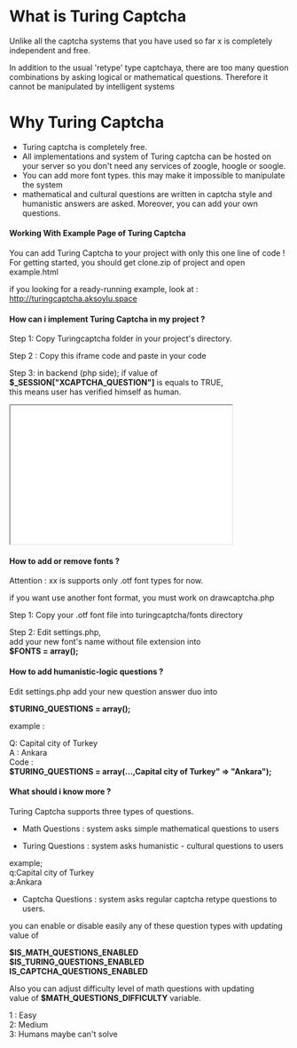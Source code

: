 # What is Turing Captcha
Unlike all the captcha systems that you have used so far x is completely independent and free.

In addition to the usual 'retype' type captchaya, there are too many question combinations by asking logical or mathematical questions.
Therefore it cannot be manipulated by intelligent systems

# Why Turing Captcha

- Turing captcha is completely free.
- All implementations and system of Turing captcha can be hosted on your server so you don't need any services of zoogle, hoogle or soogle.
- You can add more font types. this may make it impossible to manipulate the system
- mathematical and cultural questions are written in captcha style and humanistic answers are asked. Moreover, you can add your own questions.



#### Working With Example Page of Turing Captcha
You can add Turing Captcha to your project with only this one line of code !  
For getting started, you should get clone.zip of project and open example.html

if you looking for a ready-running example, look at : http://turingcaptcha.aksoylu.space


#### How can i implement Turing Captcha in my project ?

Step 1: Copy Turingcaptcha folder in your project's directory.  

Step 2 : Copy this iframe code and paste in your code  

Step 3: in backend (php side); if value of  
**$_SESSION["XCAPTCHA_QUESTION"]** is equals to TRUE,  
this means user has verified himself as human.  

<iframe src="captcha.php" width="400px" height="250px"></iframe>  

#### How to add or remove fonts ?

Attention : xx is supports only .otf font types for now.  

if you want use another font format, you must work on drawcaptcha.php  

Step 1: Copy your .otf font file into turingcaptcha/fonts directory  

Step 2: Edit settings.php,  
add your new font's name without file extension into  
**$FONTS = array();**

#### How to add humanistic-logic questions ?

Edit settings.php add your new question answer duo into  

**$TURING_QUESTIONS = array();**

example :  

Q: Capital city of Turkey  
A : Ankara  
Code :  
**$TURING_QUESTIONS = array(...,Capital city of Turkey" => "Ankara");**

#### What should i know more ?

Turing Captcha supports three types of questions.  

- Math Questions : system asks simple mathematical questions to users  

- Turing Questions : system asks humanistic - cultural questions to users  

example;  
q:Capital city of Turkey  
a:Ankara  

- Captcha Questions : system asks regular captcha retype questions to users.  

you can enable or disable easily any of these question types with updating value of  

**$IS_MATH_QUESTIONS_ENABLED  
$IS_TURING_QUESTIONS_ENABLED  
IS_CAPTCHA_QUESTIONS_ENABLED**

Also you can adjust difficulty level of math questions with updating  
value of **$MATH_QUESTIONS_DIFFICULTY** variable.  

1 : Easy  
2: Medium  
3: Humans maybe can't solve
